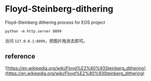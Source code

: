 # Floyd-Steinberg-dithering

Floyd–Steinberg dithering process for EOS project

```shell
python -m http.server 8899
```

访问 `127.0.0.1:8899`，把图片拖进去即可。

## reference

![https://en.wikipedia.org/wiki/Floyd%E2%80%93Steinberg_dithering](https://en.wikipedia.org/wiki/Floyd%E2%80%93Steinberg_dithering)
